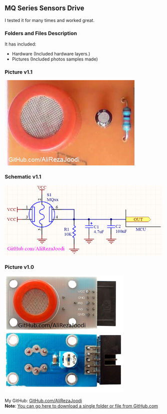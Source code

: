 ## MQ Series Sensors Drive
I tested it for many times and worked great.

### Folders and Files Description
It has included:
- Hardware (Included hardware layers.)
- Pictures (Included photos samples made)

### Picture v1.1
![](Pictures/V1.1.jpg)

### Schematic v1.1
![](Hardware/v1.1.png)

### Picture v1.0
![](Pictures/v1.0.jpg)

My GitHub: [GitHub.com/AliRezaJoodi](https://github.com/AliRezaJoodi)  
**Note**: [You can go here to download a single folder or file from GitHub.com](https://minhaskamal.github.io/DownGit/#/home)